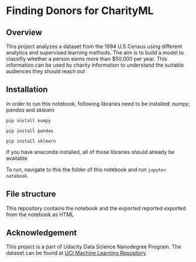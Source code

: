# Finding Donors for CharityML

## Overview

This project analyzes a dataset from the 1994 U.S Census using different analytics and supervised learning methods. The aim is to build a model to classifiy whether a person earns more than $50,000 per year. This information can be used by charity information to understand the suitable audiences they should reach out

## Installation

In order to run this notebook, following libraries need to be installed: _numpy_, _pandas_ and _sklearn_

` pip install numpy `

` pip install pandas `

` pip install sklearn `

If you have anaconda installed, all of those libraries should already be available

To run, navigate to this the folder of this notebook and run `jupyter notebook`.

## File structure

This repository contains the notebook and the exported reported exported from the notebook as HTML

## Acknowledgement

This project is a part of Udacity Data Science Nanodegree Program. The dataset can be found at [UCI Machine Learning Repository](https://archive.ics.uci.edu/ml/datasets/Census+Income)




